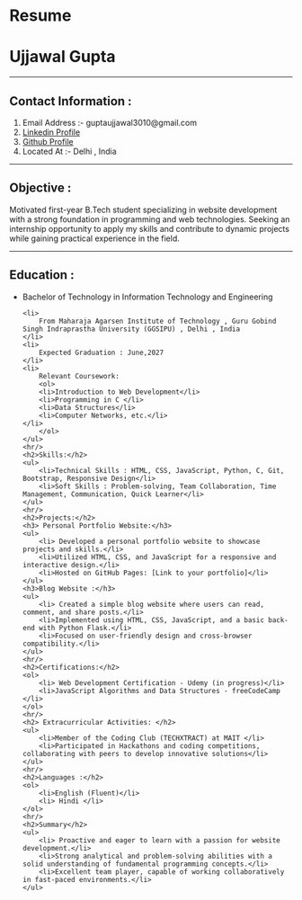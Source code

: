 # Resume
<!DOCTYPE html>
<html lang="en">
<head>
    <meta charset="UTF-8">
    <meta name="viewport" content="width=<device-width>, initial-scale=1.0">
    <title>My Resume</title>
</head>
<body>
   <h1> Ujjawal Gupta </h1>
   <hr/>
   <h2> Contact Information :</h2>
   <ol> 
    <li> Email Address :- guptaujjawal3010@gmail.com</li>
    <li> <a href="https://www.linkedin.com/in/ujjawal-gupta-33292b293/">Linkedin Profile</a> </li>
    <li><a href="https://github.com/ujju3010"> Github Profile </a> </li>
    <li> Located At :- Delhi , India</li>
   </ol>
   <hr/>
   <h2> Objective :</h2>
   <p>Motivated first-year B.Tech student specializing in website development with a strong foundation in programming and web technologies. Seeking an internship opportunity to apply my skills and contribute to dynamic projects while gaining practical experience in the field.</p>
   <hr/>
   <h2> Education :</h2>
   <ul> 
    <li>
        Bachelor of Technology in Information Technology and Engineering
    </li>
   
    <li>
        From Maharaja Agarsen Institute of Technology , Guru Gobind Singh Indraprastha University (GGSIPU) , Delhi , India
    </li>
    <li>
        Expected Graduation : June,2027
    </li>
    <li>
        Relevant Coursework: 
        <ol>
        <li>Introduction to Web Development</li>
        <li>Programming in C </li>
        <li>Data Structures</li>
        <li>Computer Networks, etc.</li>
    </li>
        </ol>
    </ul>
    <hr/>
    <h2>Skills:</h2>
    <ul>
        <li>Technical Skills : HTML, CSS, JavaScript, Python, C, Git, Bootstrap, Responsive Design</li>
        <li>Soft Skills : Problem-solving, Team Collaboration, Time Management, Communication, Quick Learner</li>
    </ul>
    <hr/>
    <h2>Projects:</h2>
    <h3> Personal Portfolio Website:</h3>
    <ul>
        <li> Developed a personal portfolio website to showcase projects and skills.</li>
        <li>Utilized HTML, CSS, and JavaScript for a responsive and interactive design.</li>
        <li>Hosted on GitHub Pages: [Link to your portfolio]</li>
    </ul>
    <h3>Blog Website :</h3>
    <ul>
        <li> Created a simple blog website where users can read, comment, and share posts.</li>
        <li>Implemented using HTML, CSS, JavaScript, and a basic back-end with Python Flask.</li>
        <li>Focused on user-friendly design and cross-browser compatibility.</li>
    </ul>
    <hr/>
    <h2>Certifications:</h2>
    <ol>
        <li> Web Development Certification - Udemy (in progress)</li>
        <li>JavaScript Algorithms and Data Structures - freeCodeCamp </li>
    </ol>
    <hr/>
    <h2> Extracurricular Activities: </h2>
    <ul> 
        <li>Member of the Coding Club (TECHXTRACT) at MAIT </li>
        <li>Participated in Hackathons and coding competitions, collaborating with peers to develop innovative solutions</li>
    </ul>
    <hr/>
    <h2>Languages :</h2>
    <ol>
        <li>English (Fluent)</li>
        <li> Hindi </li>
    </ol>
    <hr/>
    <h2>Summary</h2>
    <ul>
        <li> Proactive and eager to learn with a passion for website development.</li>
        <li>Strong analytical and problem-solving abilities with a solid understanding of fundamental programming concepts.</li>
        <li>Excellent team player, capable of working collaboratively in fast-paced environments.</li>
    </ul>


    
    





</body>
</html>

